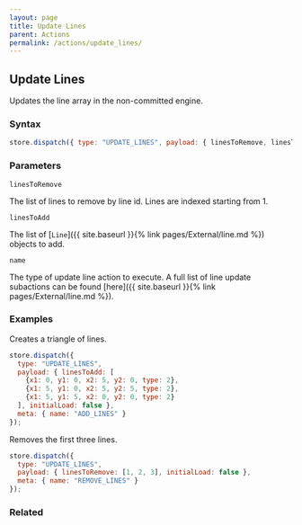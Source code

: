 ```yaml
---
layout: page
title: Update Lines
parent: Actions
permalink: /actions/update_lines/
---
```


## Update Lines

Updates the line array in the non-committed engine.

### Syntax

```js
store.dispatch({ type: "UPDATE_LINES", payload: { linesToRemove, linesToAdd, initialLoad: false }, meta: { name } });
```

### Parameters

`linesToRemove`

The list of lines to remove by line id. Lines are indexed starting from 1.

`linesToAdd`

The list of [`Line`]({{ site.baseurl }}{% link pages/External/line.md %}) objects to add.

`name`

The type of update line action to execute. A full list of line update subactions can be found [here]({{ site.baseurl }}{% link pages/External/line.md %}).

### Examples

Creates a triangle of lines.

```js
store.dispatch({
  type: "UPDATE_LINES",
  payload: { linesToAdd: [
    {x1: 0, y1: 0, x2: 5, y2: 0, type: 2},
    {x1: 5, y1: 0, x2: 5, y2: 5, type: 2},
    {x1: 5, y1: 5, x2: 0, y2: 0, type: 2}
  ], initialLoad: false },
  meta: { name: "ADD_LINES" }
});
```

Removes the first three lines.

```js
store.dispatch({
  type: "UPDATE_LINES",
  payload: { linesToRemove: [1, 2, 3], initialLoad: false },
  meta: { name: "REMOVE_LINES" }
});
```

### Related
